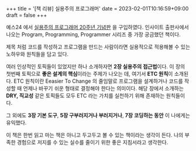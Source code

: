 +++
title = '[책 리뷰] 실용주의 프로그래머'
date = 2023-02-01T10:16:59+09:00
draft = false
+++

예스24 에서 [실용주의 프로그래머 20주년 기념판](https://www.yes24.com/Product/Goods/107077663) 을 구입하였다.
인사이트 출판사에서 나오는 Program, Programming, Programmer 시리즈 중 가장 궁금했던 책이다.

제목 처럼 코드를 작성하고 프로그램을 만드는 사람이라면 실용적으로 적용해볼 수 있는 노하우와 원칙들을 담고 있다.

여러 인상적인 토픽들이 있었지만 하나 소개하자면 **2장 실용주의 접근법**이다.
이 장의 첫번째 토픽으로 **좋은 설계의 핵심**이라는 주제가 나오는 데, 여기서 **ETC 원칙**이 소개된다. ETC 원칙이란 Eeasier To Change 의 줄임말로
프로그램을 설계하거나 코드를 작성할 때 언제나 바꾸기 쉬운 형태로 결정해야 한다는 의미이다.
해당 장에서 소개하는 **DRY, 직교성** 같은 토픽들도 모두 ETC 라는 가치를 실천하기 위해 존재하는 원칙들이다.

그 외에도 **3장 기본 도구**, **5장 구부러지거나 부러지거나**, **7장 코딩하는 동안** 이 나에게는 유익했다.

이 책은 한번 읽고 마는 책은 아니고 두고두고 볼 수 있는 책이라는 생각이 든다. 나의 부족한 경험으로 저지를 수 있는 실수를 줄이기 위한 좋은 지침서라고 생각한다.




